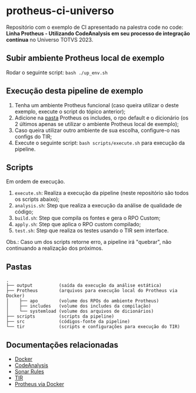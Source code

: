 # protheus-ci-universo

Repositório com o exemplo de CI apresentado na palestra code no code: **Linha Protheus - Utilizando CodeAnalysis em seu processo de integração contínua** no Universo TOTVS 2023.

## Subir ambiente Protheus local de exemplo

Rodar o seguinte script: `bash ./up_env.sh`

## Execução desta pipeline de exemplo

1. Tenha um ambiente Protheus funcional (caso queira utilizar o deste exemplo, execute o script do tópico anterior);
2. Adicione na [pasta](#pastas) Protheus os includes, o rpo default e o dicionário (os 2 últimos apenas se utilizar o ambiente Protheus  local de exemplo);
3. Caso queira utilizar outro ambiente de sua escolha, configure-o nas configs do TIR;
4. Execute o seguinte script: `bash scripts/execute.sh` para execução da pipeline.

## Scripts

Em ordem de execução.

1. `execute.sh`: Realiza a execução da pipeline (neste repositório são todos os scripts abaixo);
2. `analysis.sh`: Step que realiza a execução da análise de qualidade de código;
4. `build.sh`: Step que compila os fontes e gera o RPO Custom;
3. `apply.sh`: Step que aplica o RPO custom compilado;
5. `test.sh`: Step que realiza os testes usando o TIR sem interface.

Obs.: Caso um dos scripts retorne erro, a pipeline irá "quebrar", não continuando a realização dos próximos.

## Pastas

```
.
├── output          (saída da execução da análise estática)
├── Protheus        (arquivos para execução local do Protheus via Docker)
│    ├── apo        (volume dos RPOs do ambiente Protheus)
│    ├── includes   (volume dos includes da compilação)
│    └── systemload (volume dos arquivos de dicionários)
├── scripts         (scripts da pipeline)
├── src             (códigos-fonte da pipeline)
└── tir             (scripts e configurações para execução do TIR)
```

## Documentações relacionadas

- [Docker](https://docs.docker.com)
- [CodeAnalysis](https://codeanalysis.totvs.com.br)
- [Sonar Rules](https://sonar-rules.engpro.totvs.com.br/menu/rules)
- [TIR](https://github.com/totvs/tir)
- [Protheus via Docker](https://docker-Protheus.engpro.totvs.com.br)